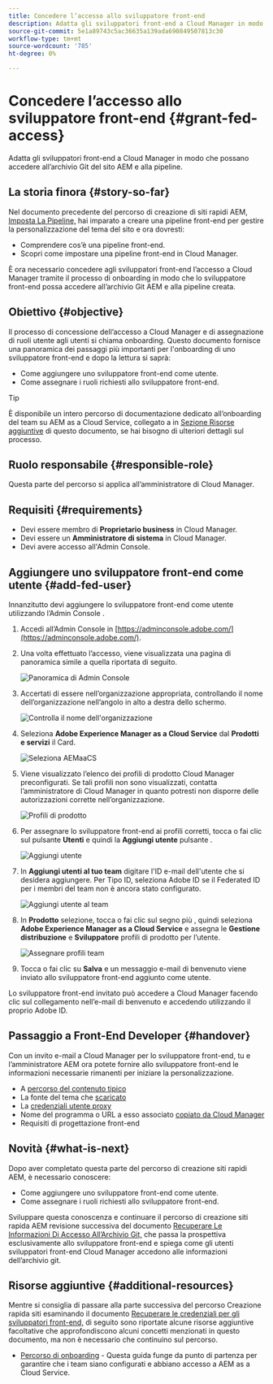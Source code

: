 ```yaml
---
title: Concedere l’accesso allo sviluppatore front-end
description: Adatta gli sviluppatori front-end a Cloud Manager in modo che possano accedere all’archivio Git del sito AEM e alla pipeline.
source-git-commit: 5e1a89743c5ac36635a139ada690849507813c30
workflow-type: tm+mt
source-wordcount: '785'
ht-degree: 0%

---
```



# Concedere l’accesso allo sviluppatore front-end {#grant-fed-access}

Adatta gli sviluppatori front-end a Cloud Manager in modo che possano accedere all’archivio Git del sito AEM e alla pipeline.

## La storia finora {#story-so-far}

Nel documento precedente del percorso di creazione di siti rapidi AEM, [Imposta La Pipeline,](pipeline-setup.md) hai imparato a creare una pipeline front-end per gestire la personalizzazione del tema del sito e ora dovresti:

* Comprendere cos’è una pipeline front-end.
* Scopri come impostare una pipeline front-end in Cloud Manager.

È ora necessario concedere agli sviluppatori front-end l’accesso a Cloud Manager tramite il processo di onboarding in modo che lo sviluppatore front-end possa accedere all’archivio Git AEM e alla pipeline creata.

## Obiettivo {#objective}

Il processo di concessione dell’accesso a Cloud Manager e di assegnazione di ruoli utente agli utenti si chiama onboarding. Questo documento fornisce una panoramica dei passaggi più importanti per l&#39;onboarding di uno sviluppatore front-end e dopo la lettura si saprà:

* Come aggiungere uno sviluppatore front-end come utente.
* Come assegnare i ruoli richiesti allo sviluppatore front-end.

>[!TIP]
>
>È disponibile un intero percorso di documentazione dedicato all’onboarding del team su AEM as a Cloud Service, collegato a in [Sezione Risorse aggiuntive](#additional-resources) di questo documento, se hai bisogno di ulteriori dettagli sul processo.

## Ruolo responsabile {#responsible-role}

Questa parte del percorso si applica all’amministratore di Cloud Manager.

## Requisiti {#requirements}

* Devi essere membro di **Proprietario business** in Cloud Manager.
* Devi essere un **Amministratore di sistema** in Cloud Manager.
* Devi avere accesso all&#39;Admin Console.

## Aggiungere uno sviluppatore front-end come utente {#add-fed-user}

Innanzitutto devi aggiungere lo sviluppatore front-end come utente utilizzando l’Admin Console .

1. Accedi all’Admin Console in [https://adminconsole.adobe.com/](https://adminconsole.adobe.com/).

1. Una volta effettuato l’accesso, viene visualizzata una pagina di panoramica simile a quella riportata di seguito.

   ![Panoramica di Admin Console](assets/admin-console.png)

1. Accertati di essere nell’organizzazione appropriata, controllando il nome dell’organizzazione nell’angolo in alto a destra dello schermo.

   ![Controlla il nome dell&#39;organizzazione](assets/correct-org.png)

1. Seleziona **Adobe Experience Manager as a Cloud Service** dal **Prodotti e servizi** il Card.

   ![Seleziona AEMaaCS](assets/select-aemaacs.png)

1. Viene visualizzato l’elenco dei profili di prodotto Cloud Manager preconfigurati. Se tali profili non sono visualizzati, contatta l’amministratore di Cloud Manager in quanto potresti non disporre delle autorizzazioni corrette nell’organizzazione.

   ![Profili di prodotto](assets/product-profiles.png)

1. Per assegnare lo sviluppatore front-end ai profili corretti, tocca o fai clic sul pulsante **Utenti** e quindi la **Aggiungi utente** pulsante .

   ![Aggiungi utente](assets/add-user.png)

1. In **Aggiungi utenti al tuo team** digitare l&#39;ID e-mail dell&#39;utente che si desidera aggiungere. Per Tipo ID, seleziona Adobe ID se il Federated ID per i membri del team non è ancora stato configurato.

   ![Aggiungi utente al team](assets/add-to-team.png)

1. In **Prodotto** selezione, tocca o fai clic sul segno più , quindi seleziona **Adobe Experience Manager as a Cloud Service** e assegna le **Gestione distribuzione** e **Sviluppatore** profili di prodotto per l’utente.

   ![Assegnare profili team](assets/assign-team.png)

1. Tocca o fai clic su **Salva** e un messaggio e-mail di benvenuto viene inviato allo sviluppatore front-end aggiunto come utente.

Lo sviluppatore front-end invitato può accedere a Cloud Manager facendo clic sul collegamento nell’e-mail di benvenuto e accedendo utilizzando il proprio Adobe ID.

## Passaggio a Front-End Developer {#handover}

Con un invito e-mail a Cloud Manager per lo sviluppatore front-end, tu e l’amministratore AEM ora potete fornire allo sviluppatore front-end le informazioni necessarie rimanenti per iniziare la personalizzazione.

* A [percorso del contenuto tipico](#example-page)
* La fonte del tema che [scaricato](#download-theme)
* La [credenziali utente proxy](#proxy-user)
* Nome del programma o URL a esso associato [copiato da Cloud Manager](pipeline-setup.md#login)
* Requisiti di progettazione front-end

## Novità {#what-is-next}

Dopo aver completato questa parte del percorso di creazione siti rapidi AEM, è necessario conoscere:

* Come aggiungere uno sviluppatore front-end come utente.
* Come assegnare i ruoli richiesti allo sviluppatore front-end.

Sviluppare questa conoscenza e continuare il percorso di creazione siti rapida AEM revisione successiva del documento [Recuperare Le Informazioni Di Accesso All’Archivio Git,](retrieve-access.md) che passa la prospettiva esclusivamente allo sviluppatore front-end e spiega come gli utenti sviluppatori front-end Cloud Manager accedono alle informazioni dell’archivio git.

## Risorse aggiuntive {#additional-resources}

Mentre si consiglia di passare alla parte successiva del percorso Creazione rapida siti esaminando il documento [Recuperare le credenziali per gli sviluppatori front-end,](retrieve-access.md) di seguito sono riportate alcune risorse aggiuntive facoltative che approfondiscono alcuni concetti menzionati in questo documento, ma non è necessario che continuino sul percorso.

* [Percorso di onboarding](/help/journey-onboarding/home.md) - Questa guida funge da punto di partenza per garantire che i team siano configurati e abbiano accesso a AEM as a Cloud Service.


